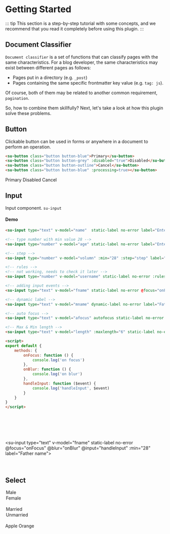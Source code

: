# Getting Started

::: tip
This section is a step-by-step tutorial with some concepts, and we recommend that you read it completely before using
this plugin.
:::

## Document Classifier

`Document classifier` is a set of functions that can classify pages with the same characteristics. For a blog developer, the same characteristics may exist between different pages as follows:

- Pages put in a directory (e.g. `_post`)
- Pages containing the same specific frontmatter key value (e.g. `tag: js`).

Of course, both of them may be related to another common requirement, `pagination`.

So, how to combine them skillfully? Next, let's take a look at how this plugin solve these problems.

<!-- _coverpage.md -->

## Button

Clickable button can be used in forms or anywhere in a document to perform an operation.

```html
<su-button class="button button-blue">Primary</su-button>
<su-button class="button button-grey" :disabled="true">Disabled</su-button>
<su-button class="button button-outline">Cancel</su-button>
<su-button class="button button-blue" :processing=true></su-button>
```
<su-button class="button button-blue">Primary</su-button>
<su-button class="button button-grey" :disabled="true">Disabled</su-button>
<su-button class="button button-outline">Cancel</su-button>
<su-button class="button button-blue" :processing="true"></su-button>

## Input
Input component. `su-input`

#### Demo
```html
<su-input type="text" v-model="name"  static-label no-error label="Enter name" placeholder="Enter your name"></su-input>

<!-- type number with min value 28 -->
<su-input type="number" v-model="age" static-label no-error label="Enter age" :min="28"></su-input>

<!-- step -->
<su-input type="number" v-model="volumn" :min="28" :step="step" label="Volume"></su-input>

<!-- rules -->
<!-- not working, needs to check it later -->
<su-input type="number" v-model="username" static-label no-error :rules="rules.username"></su-input>

<!-- adding input events -->
<su-input type="text" v-model="fname" static-label no-error @focus="onFocus" @blur="onBlur" @input="handleInput" :min="28" label="Father name"></su-input>

<!-- dynamic label -->
<su-input type="text" v-model="mname" dynamic-label no-error label="Father name" placeholder="Father name" @input="handleInput"></su-input>

<!-- auto focus -->
<su-input type="text" v-model="afocus" autofocus static-label no-error label="Auto focus"></su-input>

<!-- Max & Min length -->
<su-input type="text" v-model="length" :maxlength="6" static-label no-error label="Auto focus"></su-input>

<script>
export default {
	methods: {
		onFocus: function () {
			console.log('on focus')
		},
		onBlur: function () {
			console.log('on blur')
		},
		handleInput: function ($event) {
			console.log('handleInput', $event)
		}
	}
}
</script>
```

<su-input type="text" v-model="name" static-label no-error label="Name" placeholder="Enter your name"></su-input>
<br>
<su-input type="number" v-model="age" static-label no-error :min="28" label="Age"></su-input>
<br>
<su-input type="number" v-model="volumn" static-label no-error :min="28" :step="step" label="Volume"></su-input>
<br>
<su-input type="text" v-model="username" :rules="rules.userName"></su-input>
<br>
<!-- adding input events -->
<su-input type="text" v-model="fname" static-label no-error @focus="onFocus" @blur="onBlur" @input="handleInput" :min="28" label="Father name"></su-input>
<br>
<su-input type="text" v-model="mname" dynamic-label :no-error="false" :message="'yes it error'" label="Father name" placeholder="Father name"></su-input>
<br>
<su-input type="text" v-model="afocus" autofocus static-label no-error label="Auto focus"></su-input>
<br>
<su-input type="text" v-model="length" :maxlength="6" static-label no-error label="Maximum length"></su-input>

## Select


<su-select v-model="gender">
	<option value="male">Male</option>
	<option value="female">Female</option>
</su-select>
<br>

<su-select v-model="maritalStatus" :multiple="true">
	<option value="married">Married</option>
	<option value="unmarried">Unmarried</option>
</su-select>
<br>
<su-radio-group v-model="fruits">
	<su-radio label="Apple" value="apple"> Apple </su-radio>
	<su-radio label="Orange" value="orange"> Orange </su-radio>
</su-radio-group>

<script>
import Vue from 'vue'
export default {
	data () {
		let minMaxValidate = (rule, value) => {
			if (rule.min) {
				if (value.length < rule.min) {
					return new Error(rule.label + " should be minimum " + rule.min + " characters.")
				}
			}
		}
		return {
			name: 'Bob',
			age: 30,
			fname: '',
			mname: '',
			afocus: '',
			length: '',
			volumn: 28,
			step: 3,
			username: '',
			rules: {
				userName: [{
					validator: minMaxValidate,
					min: 6,
					label: "User Name"
				}]
			},
			gender: 'male',
			maritalStatus: ['married'],
			fruits: 'orange'
		}
	},
	methods: {
		onFocus: function () {
			console.log('on focus')
		},
		onBlur: function () {
			console.log('on blur')
		},
		handleInput: function ($event) {
			console.log('handleInput', $event)
		}
	}
}
</script>

<style lang="scss" src="../.vuepress/styles/index.scss" scoped></style>
